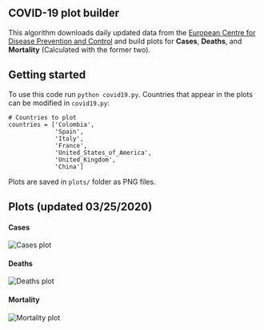 ## COVID-19 plot builder

This algorithm downloads daily updated data from the [European Centre for Disease Prevention and Control](https://www.ecdc.europa.eu/en) and build plots for **Cases**, **Deaths**, and **Mortality** (Calculated with the former two).

## Getting started

To use this code run `python covid19.py`. Countries that appear in the plots can be modified in `covid19.py`:

```
# Countries to plot
countries = ['Colombia',
             'Spain',
             'Italy',
             'France',
             'United_States_of_America',
             'United_Kingdom',
             'China']
```

Plots are saved in `plots/` folder as PNG files.

## Plots (updated 03/25/2020)

#### Cases

![Cases plot](covid19-Cases.png)

#### Deaths

![Deaths plot](covid19-Deaths.png)

#### Mortality

![Mortality plot](covid19-Mortality.png)
